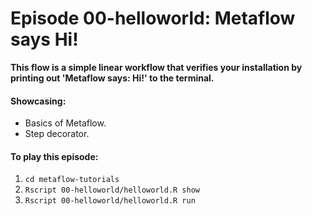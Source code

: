 # Episode 00-helloworld: Metaflow says Hi!

**This flow is a simple linear workflow that verifies your installation by
printing out 'Metaflow says: Hi!' to the terminal.**

#### Showcasing:
- Basics of Metaflow.
- Step decorator.

#### To play this episode:
1. ```cd metaflow-tutorials```
2. ```Rscript 00-helloworld/helloworld.R show```
3. ```Rscript 00-helloworld/helloworld.R run```